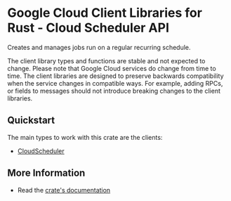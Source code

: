# Google Cloud Client Libraries for Rust - Cloud Scheduler API

<!-- Code generated by sidekick. DO NOT EDIT. -->


Creates and manages jobs run on a regular recurring schedule.

The client library types and functions are stable and not expected to change.
Please note that Google Cloud services do change from time to time. The client
libraries are designed to preserve backwards compatibility when the service
changes in compatible ways. For example, adding RPCs, or fields to messages
should not introduce breaking changes to the client libraries.

## Quickstart

The main types to work with this crate are the clients:

- [CloudScheduler]

## More Information

- Read the [crate's documentation](https://docs.rs/google-cloud-scheduler-v1/latest/google-cloud-scheduler-v1)

[CloudScheduler]: https://docs.rs/google-cloud-scheduler-v1/latest/google_cloud_scheduler_v1/client/struct.CloudScheduler.html
